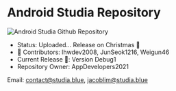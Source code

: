# Android Studia Repository

![Android Studia Github Repository](https://blogger.googleusercontent.com/img/a/AVvXsEjYbodqmy0mj1cCzgB_kXx5_3cjgIYqsz956nPZwvxKOsSWpimKtoPJWtXLo87Zn4IvKWiipX5xRt8dqd0-gTNJ5XLgIPpViOeaRXoBvqZkZj8DqiKvDQR0Ew7_lkmQ2-GL1YeYZFN0KIn_2vhHKa7nf9jwAlQdzlnqru1XD9xBTx6NlbZEnbd_MWX9Pw=s320)

- Status: Uploaded... Release on Christmas 🎄
- 🔌 Contributors: lhwdev2008, JunSeok1216, Weigun46
- Current Release 💽: Version Debug1
- Repository Owner: AppDevelopers2021

Email: [contact@studia.blue](contact@studia.blue), [jacoblim@studia.blue](jacoblim@studia.blue)
